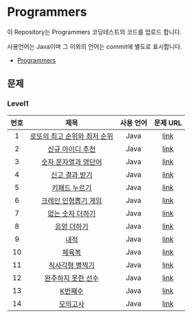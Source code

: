 # Programmers

이 Repository는 Programmers 코딩테스트의 코드를 업로드 합니다.

사용언어는 Java이며 그 이외의 언어는 commit에 별도로 표시합니다.

- [Programmers](https://programmers.co.kr/learn/challenges?tab=all_challenges)


## 문제

### Level1

|번호|제목|사용 언어|문제 URL|
|:---:|:---:|:---:|:---:|
|1|[로또의 최고 순위와 최저 순위](https://github.com/ksnx3684/Programmers/blob/main/level1/No77484.java)|Java|[link](https://programmers.co.kr/learn/courses/30/lessons/77484)|
|2|[신규 아이디 추천](https://github.com/ksnx3684/Programmers/blob/main/level1/No72410.java)|Java|[link](https://programmers.co.kr/learn/courses/30/lessons/72410)|
|3|[숫자 문자열과 영단어](https://github.com/ksnx3684/Programmers/blob/main/level1/No81301.java)|Java|[link](https://programmers.co.kr/learn/courses/30/lessons/81301)|
|4|[신고 결과 받기](https://github.com/ksnx3684/Programmers/blob/main/level1/No92334.java)|Java|[link](https://programmers.co.kr/learn/courses/30/lessons/92334)|
|5|[키패드 누르기](https://github.com/ksnx3684/Programmers/blob/main/level1/No67256.java)|Java|[link](https://programmers.co.kr/learn/courses/30/lessons/67256)|
|6|[크레인 인형뽑기 게임](https://github.com/ksnx3684/Programmers/blob/main/level1/No64061.java)|Java|[link](https://programmers.co.kr/learn/courses/30/lessons/64061)|
|7|[없는 숫자 더하기](https://github.com/ksnx3684/Programmers/blob/main/level1/No86051.java)|Java|[link](https://programmers.co.kr/learn/courses/30/lessons/86051)|
|8|[음양 더하기](https://github.com/ksnx3684/Programmers/blob/main/level1/No76501.java)|Java|[link](https://programmers.co.kr/learn/courses/30/lessons/76501)|
|9|[내적](https://github.com/ksnx3684/Programmers/blob/main/level1/No70128.java)|Java|[link](https://programmers.co.kr/learn/courses/30/lessons/70128)|
|10|[체육복](https://github.com/ksnx3684/Programmers/blob/main/level1/No42862.java)|Java|[link](https://programmers.co.kr/learn/courses/30/lessons/42862)|
|11|[직사각형 별찍기](https://github.com/ksnx3684/Programmers/blob/main/level1/No12969.java)|Java|[link](https://programmers.co.kr/learn/courses/30/lessons/12969)|
|12|[완주하지 못한 선수](https://github.com/ksnx3684/Programmers/blob/main/level1/No42576.java)|Java|[link](https://programmers.co.kr/learn/courses/30/lessons/42576)|
|13|[K번째수](https://github.com/ksnx3684/Programmers/blob/main/level1/No42748.java)|Java|[link](https://programmers.co.kr/learn/courses/30/lessons/42748)|
|14|[모의고사](https://github.com/ksnx3684/Programmers/blob/main/level1/No42840.java)|Java|[link](https://programmers.co.kr/learn/courses/30/lessons/42840)|
